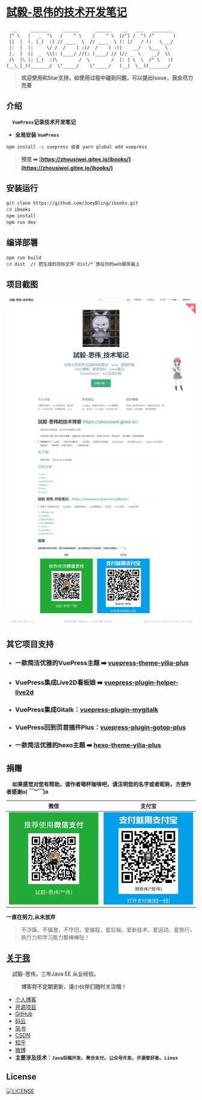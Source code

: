 [comment]: <> (# 声明：由于某些原因，源码暂时不开放，后续看情况开放源码)

# [試毅-思伟的技术开发笔记](https://zhousiwei.gitee.io/ibooks/)

```
  __     _______     ______      ______    __   ___   ________
 |" \   |   _  "\   /    " \    /    " \  |/"| /  ") /"       )
 ||  |  (. |_)  :) // ____  \  // ____  \ (: |/   / (:   \___/
 |:  |  |:     \/ /  /    ) :)/  /    ) :)|    __/   \___  \
 |.  |  (|  _  \\(: (____/ //(: (____/ // (// _  \    __/  \\
 /\  |\ |: |_)  :)\        /  \        /  |: | \  \  /" \   :)
(__\_|_)(_______/  \"_____/    \"_____/   (__|  \__)(_______/
```

> **欢迎使用和Star支持，如使用过程中碰到问题，可以提出Issue，我会尽力完善**

## 介绍
&#160;&#160;&#160;&#160;**`VuePress`记录技术开发笔记**

- **全局安装 `VuePress`**
```bash
npm install -g vuepress 或者 yarn global add vuepress
```

> **预览 ➡️ [https://zhousiwei.gitee.io/ibooks/](https://zhousiwei.gitee.io/ibooks/)**

## 安装运行
```bash
git clone https://github.com/JoeyBling/ibooks.git
cd ibooks
npm install
npm run dev
```

## 编译部署
```bash
npm run build
cd dist  // 把生成的目标文件`dist/*`放在你的web服务器上
```

## 项目截图

[![VuePress记录技术开发笔记](./examples/screenshots/ibooks_mini.png "VuePress记录技术开发笔记")](http://zhousiwei.gitee.io/ibooks "VuePress记录技术开发笔记")

## 其它项目支持

- ### 一款简洁优雅的VuePress主题 ➡️ [vuepress-theme-yilia-plus](https://github.com/JoeyBling/vuepress-theme-yilia-plus)
- ### VuePress集成Live2D看板娘 ➡️ [vuepress-plugin-helper-live2d](https://github.com/JoeyBling/vuepress-plugin-helper-live2d)
- ### VuePress集成Gitalk：[vuepress-plugin-mygitalk](https://github.com/JoeyBling/vuepress-plugin-mygitalk)
- ### VuePress回到页首插件Plus：[vuepress-plugin-gotop-plus](https://github.com/JoeyBling/vuepress-plugin-gotop-plus)
- ### 一款简洁优雅的hexo主题 ➡️ [hexo-theme-yilia-plus](https://github.com/JoeyBling/hexo-theme-yilia-plus)


## 捐赠
&#160;&#160;&#160;&#160;**如果感觉对您有帮助，请作者喝杯咖啡吧，请注明您的名字或者昵称，方便作者感谢o(*￣︶￣*)o**

| 微信 | 支付宝 |
| :---: | :---: |
| ![](./examples/images/weixin.png) | ![](./examples/images/alipay.jpeg) |

**一直在努力,从未放弃**

> 不浮躁，不偏激，不守旧，爱编程，爱后端，爱新技术，爱运动，爱旅行，执行力和学习能力都棒棒哒！

## [关于我](https://zhousiwei.gitee.io/)
&#160;&#160;&#160;&#160;試毅-思伟，三年Java EE 从业经验。

> **博客将不定期更新，请小伙伴们随时关注哦！**

- [个人博客](https://zhousiwei.gitee.io/)
- [开源项目](https://zhousiwei.gitee.io/ibooks/opensource)
- [GitHub](https://github.com/JoeyBling)
- [码云](https://gitee.com/zhousiwei)
- [简书](https://www.jianshu.com/u/02cbf31a043a)
- [CSDN](https://blog.csdn.net/qq_30930805)
- [知乎](https://www.zhihu.com/people/joeybling)
- [微博](http://weibo.com/jayinfo)
- **主要涉及技术：`Java后端开发`、`聚合支付`、`公众号开发`、`开源爱好者`、`Linux`**

## License

[![LICENSE](https://img.shields.io/github/license/JoeyBling/ibooks "LICENSE")](./LICENSE "LICENSE")